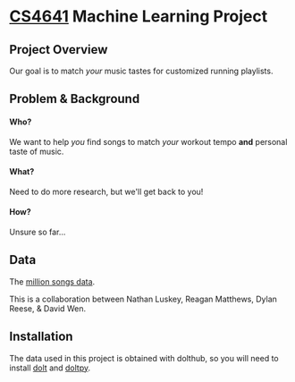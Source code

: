 # [CS4641](https://xinchen384.github.io/cs4641B-summer2020/) Machine Learning Project

## Project Overview
Our goal is to match *your* music tastes for customized running playlists.

## Problem & Background
#### Who?
We want to help *you* find songs to match *your* workout tempo __and__ personal taste of music.  

#### What?
Need to do more research, but we'll get back to you!


#### How?
Unsure so far...

## Data
The [million songs data](http://millionsongdataset.com/).

This is a collaboration between Nathan Luskey, Reagan Matthews, Dylan Reese, & David Wen.

## Installation
The data used in this project is obtained with dolthub, so you will need to install [dolt](https://www.dolthub.com/docs/tutorials/installation/)
and [doltpy](https://www.dolthub.com/docs/tutorials/installation/).
